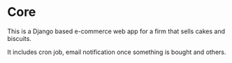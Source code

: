 # Core

This is a Django based e-commerce web app for a firm that sells cakes and biscuits.

It includes cron job, email notification once something is bought and others. 
